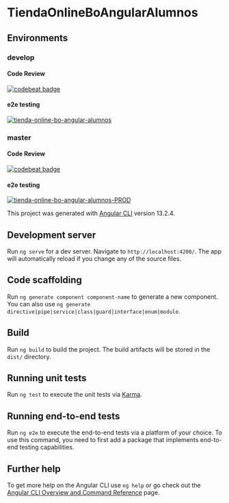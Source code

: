 # TiendaOnlineBoAngularAlumnos

## Environments
### develop
#### Code Review
[![codebeat badge](https://codebeat.co/badges/b5a48d84-60f0-4a2c-a8ac-1f2e0064ef12)](https://codebeat.co/projects/github-com-hello-world-capitanes-tienda-online-bo-angular-alumnos-develop)
#### e2e testing
[![tienda-online-bo-angular-alumnos](https://img.shields.io/endpoint?url=https://dashboard.cypress.io/badge/detailed/35npwp/develop&style=flat&logo=cypress)](https://dashboard.cypress.io/projects/35npwp/runs)

### master
#### Code Review
[![codebeat badge](https://codebeat.co/badges/b5a48d84-60f0-4a2c-a8ac-1f2e0064ef12)](https://codebeat.co/projects/github-com-hello-world-capitanes-tienda-online-bo-angular-alumnos-master)
#### e2e testing
[![tienda-online-bo-angular-alumnos-PROD](https://img.shields.io/endpoint?url=https://dashboard.cypress.io/badge/detailed/1i25q3/master&style=flat&logo=cypress)](https://dashboard.cypress.io/projects/1i25q3/runs)

This project was generated with [Angular CLI](https://github.com/angular/angular-cli) version 13.2.4.

## Development server

Run `ng serve` for a dev server. Navigate to `http://localhost:4200/`. The app will automatically reload if you change any of the source files.

## Code scaffolding

Run `ng generate component component-name` to generate a new component. You can also use `ng generate directive|pipe|service|class|guard|interface|enum|module`.

## Build

Run `ng build` to build the project. The build artifacts will be stored in the `dist/` directory.

## Running unit tests

Run `ng test` to execute the unit tests via [Karma](https://karma-runner.github.io).

## Running end-to-end tests

Run `ng e2e` to execute the end-to-end tests via a platform of your choice. To use this command, you need to first add a package that implements end-to-end testing capabilities.

## Further help

To get more help on the Angular CLI use `ng help` or go check out the [Angular CLI Overview and Command Reference](https://angular.io/cli) page.
